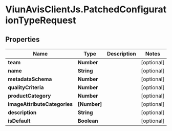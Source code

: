# ViunAvisClientJs.PatchedConfigurationTypeRequest

## Properties

Name | Type | Description | Notes
------------ | ------------- | ------------- | -------------
**team** | **Number** |  | [optional] 
**name** | **String** |  | [optional] 
**metadataSchema** | **Number** |  | [optional] 
**qualityCriteria** | **Number** |  | [optional] 
**productCategory** | **Number** |  | [optional] 
**imageAttributeCategories** | **[Number]** |  | [optional] 
**description** | **String** |  | [optional] 
**isDefault** | **Boolean** |  | [optional] 


